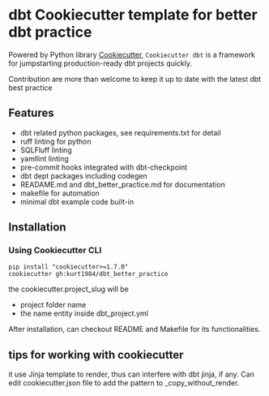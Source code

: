 # dbt Cookiecutter template for better dbt practice

Powered by Python library [Cookiecutter](https://cookiecutter.readthedocs.io/en/stable/), `Cookiecutter dbt` is a framework for jumpstarting production-ready dbt projects quickly.

Contribution are more than welcome to keep it up to date with the latest dbt best practice 

## Features
* dbt related python packages, see requirements.txt for detail
* ruff linting for python
* SQLFluff linting
* yamllint linting
* pre-commit hooks integrated with dbt-checkpoint
* dbt dept packages including codegen
* READAME.md and dbt_better_practice.md for documentation
* makefile for automation
* minimal dbt example code built-in

## Installation

### Using Cookiecutter CLI

```
pip install "cookiecutter>=1.7.0"
cookiecutter gh:kurt1984/dbt_better_practice

```
the cookiecutter.project_slug will be 
- project folder name
- the name entity inside dbt_project.yml


After installation, can checkout README and Makefile for its functionalities.

## tips for working with cookiecutter
it use Jinja template to render, thus can interfere with dbt jinja, if any. Can edit cookiecutter.json file to add the pattern to _copy_without_render. 